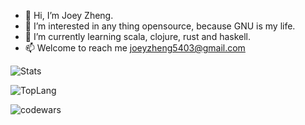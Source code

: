 - 👋 Hi, I’m Joey Zheng.
- 👀 I’m interested in any thing opensource, because GNU is my life.
- 🌱 I’m currently learning scala, clojure, rust and haskell.
- 📫 Welcome to reach me joeyzheng5403@gmail.com

![Stats](https://github-readme-stats.vercel.app/api?username=joey5403&show_icons=true)

![TopLang](https://github-readme-stats.vercel.app/api/top-langs/?username=joey5403&layout=compact&card_width=444)

<!---
joey5403/joey5403 is a ✨ special ✨ repository because its `README.md` (this file) appears on your GitHub profile.
You can click the Preview link to take a look at your changes.
--->
![codewars](https://www.codewars.com/users/joeyzheng5403/badges/large)
